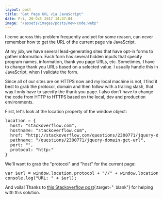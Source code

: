 ```yaml
---
layout: post
title: "Get Page URL via JavaScript"
date: Fri, 20 Oct 2017 14:37:04
image: "/assets/images/posts/new-code.webp"
---
```

I come across this problem frequently and yet for some reason, can never remember how to get the URL of the current page via JavaScript.

At my job, we have several lead-generating sites that have opt-in forms to gather information. Each form has several hidden inputs that specify program names, information, thank you page URLs, etc. Sometimes, I have to change thank you URLs based on a selected value. I usually handle this in JavaScript, when I validate the form.

Since all of our sites are on HTTPS now and my local machine is not, I find it best to grab the protocol, domain and then follow with a trailing slash, that way I only have to specify the thank you page. I also don't have to change the code from HTTP to HTTPS based on the local, dev and production environments.

First, let's look at the location property of the window object:
<pre>location = {
  host: "stackoverflow.com",
  hostname: "stackoverflow.com",
  href: "http://stackoverflow.com/questions/2300771/jquery-domain-get-url",
  pathname: "/questions/2300771/jquery-domain-get-url",
  port: "",
  protocol: "http:"
}</pre>

We'll want to grab the "protocol" and "host" for the current page:
<pre>var $url = window.location.protocol + "//" + window.location.host + "/" + "thank-you/";
console.log("URL: " + $url);</pre>

And voila! Thanks to [this Stackoverflow post](https://stackoverflow.com/questions/2300771/jquery-domain-get-url){:target="_blank"} for helping with this solution.